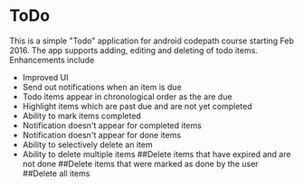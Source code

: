 # ToDo

This is a simple "Todo" application for android codepath course starting Feb 2016. The app supports adding, editing and deleting of todo items. Enhancements include

 * Improved UI
 * Send out notifications when an item is due
 * Todo items appear in chronological order as the are due
 * Highlight items which are past due and are not yet completed
 * Ability to mark items completed
 * Notification doesn't appear for completed items
 * Notification doesn't appear for done items
 * Ability to selectively delete an item
 * Ability to delete multiple items
 ##Delete items that have expired and are not done
 ##Delete items that were marked as done by the user
 ##Delete all items
